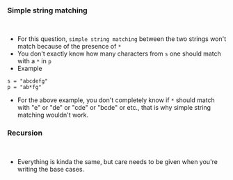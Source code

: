 ### Simple string matching
​
- For this question, `simple string matching` between the two strings won't match because of the presence of `*`
- You don't exactly know how many characters from `s` one should match with a `*` in `p`
- Example
```
s = "abcdefg"
p = "ab*fg"
```
- For the above example, you don't completely know if `*` should match with "e" or "de" or "cde" or "bcde" or etc., that is why simple string matching wouldn't work.
​
### Recursion
​
- Everything is kinda the same, but care needs to be given when you're writing the base cases.